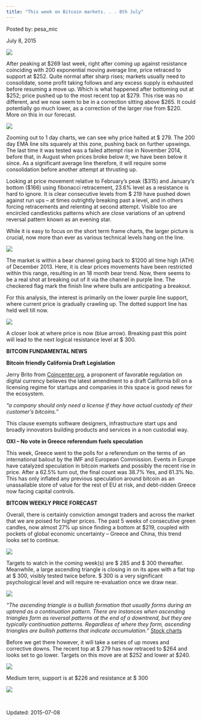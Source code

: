 ```yaml
---
title: "This week on Bitcoin markets. . . 8th July"
---
```


Posted by: pesa_mic 

<span>July 8, 2015</span>





<img src="https://G-I-R.github.io/deepdotweb/imgs/2015/07/11.jpg">

<p>After peaking at $269 last week, right after coming up against resistance coinciding with 200 exponential moving average line, price retraced to support at $252. Quite normal after sharp rises; markets usually need to consolidate, some profit taking follows and any excess supply is exhausted before resuming a move up. Which is what happened after bottoming out at $252; price pushed up to the most recent top at $279. This rise was no different, and we now seem to be in a correction sitting above $265. It could potentially go much lower, as a correction of the larger rise from $220. More on this in our forecast.</p>

<img src="https://G-I-R.github.io/deepdotweb/imgs/2015/07/2.jpg">

<p>Zooming out to 1 day charts, we can see why price halted at $ 279. The 200 day EMA line sits squarely at this zone, pushing back on further upswings. The last time it was tested was a failed attempt rise in November 2014, before that, in August when prices broke below it; we have been below it since. As a significant average line therefore, it will require some consolidation before another attempt at thrusting up.</p>
<p>Looking at price movement relative to February’s peak ($315) and January’s bottom ($166) using fibonacci retracement, 23.6% level as a resistance is hard to ignore. It is clear consecutive levels from $ 219 have pushed down against run ups &#8211; at times outrightly breaking past a level, and in others forcing retracements and relenting at second attempt. Visible too are encircled candlesticks patterns which are close variations of an uptrend reversal pattern known as an evening star.</p>
<p>While it is easy to focus on the short term frame charts, the larger picture is crucial, now more than ever as various technical levels hang on the line.</p>

<img src="https://G-I-R.github.io/deepdotweb/imgs/2015/07/3.jpg">

<p>The market is within a bear channel going back to $1200 all time high (ATH) of December 2013. Here, it is clear prices movements have been restricted within this range, resulting in an 18 month bear trend. Now, there seems to be a real shot at breaking out of it via the channel in purple line. The checkered flag mark the finish line where bulls are anticipating a breakout.</p>
<p>For this analysis, the interest is primarily on the lower purple line support, where current price is gradually crawling up. The dotted support line has held well till now.</p>

<img src="https://G-I-R.github.io/deepdotweb/imgs/2015/07/41.png">

<p>A closer look at where price is now (blue arrow). Breaking past this point will lead to the next logical resistance level at $ 300.</p>
<p><strong>BITCOIN FUNDAMENTAL NEWS</strong></p>
<p><strong>Bitcoin friendly California Draft Legislation </strong></p>
<p>Jerry Brito from <a href="https://coincenter.org/2015/07/california-updated-its-digital-currency-legislation-and-it-looks-great/">Coincenter.org</a>, a proponent of favorable regulation on digital currency believes the latest amendment to a draft California bill on a licensing regime for startups and companies in this space is good news for the ecosystem.</p>
<p><em>“a company should only need a license if they have actual custody of their customer’s bitcoins.</em>”</p>
<p>This clause exempts software designers, infrastructure start ups and broadly innovators building products and services in a non custodial way.</p>
<p><strong>OXI &#8211; No vote in Greece referendum fuels speculation</strong></p>
<p>This week, Greece went to the polls for a referendum on the terms of an international bailout by the IMF and European Commission. Events in Europe have catalyzed speculation in bitcoin markets and possibly the recent rise in price. After a 62.5% turn out, the final count was 38.7% Yes, and 61.3% No. This has only inflated any previous speculation around bitcoin as an unassailable store of value for the rest of EU at risk, and debt-ridden Greece now facing capital controls.</p>
<p><strong>BITCOIN WEEKLY PRICE FORECAST</strong></p>
<p>Overall, there is certainly conviction amongst traders and across the market that we are poised for higher prices. The past 5 weeks of consecutive green candles, now almost 27% up since finding a bottom at $219, coupled with pockets of global economic uncertainty &#8211; Greece and China, this trend looks set to continue.</p>

<img src="https://G-I-R.github.io/deepdotweb/imgs/2015/07/5.jpg">

<p>Targets to watch in the coming week(s) are $ 285 and $ 300 thereafter. Meanwhile, a large ascending triangle is closing in on its apex with a flat top at $ 300, visibly tested twice before. $ 300 is a very significant psychological level and will require re-evaluation once we draw near.</p>

<img src="https://G-I-R.github.io/deepdotweb/imgs/2015/07/6.jpg">

<p><em>“The ascending triangle is a bullish formation that usually forms during an uptrend as a continuation pattern. There are instances when ascending triangles form as reversal patterns at the end of a downtrend, but they are typically continuation patterns. Regardless of where they form, ascending triangles are bullish patterns that indicate accumulation.” </em> <a href="http://stockcharts.com/school/doku.php?id=chart_school:chart_analysis:chart_patterns:ascending_triangle_continuation">Stock charts</a></p>
<p>Before we get there however, it will take a series of up moves and corrective downs. The recent top at $ 279 has now retraced to $264 and looks set to go lower. Targets on this move are at $252 and lower at $240.</p>

<img src="https://G-I-R.github.io/deepdotweb/imgs/2015/07/7.jpg">

<p>Medium term, support is at $226 and resistance at $ 300</p>

<img src="https://G-I-R.github.io/deepdotweb/imgs/2015/07/8.jpg">

<p>&nbsp;</p>



Updated: 2015-07-08

